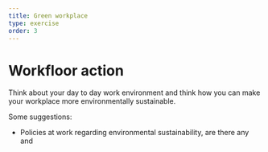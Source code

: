 ```yaml
---
title: Green workplace
type: exercise
order: 3
---
```


# Workfloor action

Think about your day to day work environment and think how you can make your workplace more environmentally sustainable. 

Some suggestions:
- Policies at work regarding environmental sustainability, are there any and 